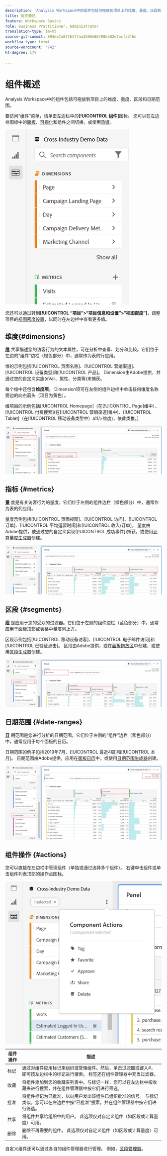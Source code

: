 ```yaml
---
description: 'Analysis Workspace中的组件包括可拖放到项目上的维度、量度、区段和日期范围。 '
title: 组件概述
feature: Workspace Basics
role: Business Practitioner, Administrator
translation-type: tm+mt
source-git-commit: 894ee7a8f761f7aa2590e06708be82e7ecfa3f6d
workflow-type: tm+mt
source-wordcount: '742'
ht-degree: 17%

---
```



# 组件概述

Analysis Workspace中的组件包括可拖放到项目上的维度、量度、区段和日期范围。

要访问“组件”菜单，请单击左边栏中的&#x200B;**[!UICONTROL 组件]**&#x200B;图标。 您可以在左边栏图标中的[面板](https://docs.adobe.com/content/help/zh-Hans/analytics/analyze/analysis-workspace/panels/panels.html)、[可视化](https://docs.adobe.com/content/help/zh-Hans/analytics/analyze/analysis-workspace/visualizations/freeform-analysis-visualizations.html)和组件之间切换，或使用[热键](/help/analyze/analysis-workspace/build-workspace-project/fa-shortcut-keys.md)。

![](assets/component-overview.png)

您还可以通过转到&#x200B;**[!UICONTROL “项目”>“项目信息和设置”>“视图密度”]**，调整项目的[视图密度设置](https://docs.adobe.com/content/help/zh-Hans/analytics/analyze/analysis-workspace/build-workspace-project/view-density.html)，以同时在左边栏中查看更多值。

## 维度{#dimensions}

[**维**](https://docs.adobe.com/content/help/en/analytics/components/dimensions/overview.html) 共享描述您的访客行为的文本属性，可在分析中查看、划分和比较。它们位于左边的“组件”边栏（橙色部分）中，通常作为表的行应用。

维的示例包括[!UICONTROL 页面名称]、[!UICONTROL 营销渠道]、[!UICONTROL 设备类型]和[!UICONTROL 产品]。 Dimension由Adobe提供，并通过您的自定义实施(eVar、属性、分类等)来捕获。

每个维中还包含&#x200B;**维度项**。 Dimension项可在左侧的组件边栏中单击任何维度名称旁边的向右箭头（项目为黄色）。

维项目的示例包括[!UICONTROL Homepage]（在[!UICONTROL Page]维中）、[!UICONTROL 付费搜索](在[!UICONTROL 营销渠道]维中)、[!UICONTROL Tablet]（在[!UICONTROL 移动设备类型中）a11/>维度)，依此类推。]

![](assets/dimensions.png)

## 指标 {#metrics}

[**量**](https://docs.adobe.com/content/help/en/analytics/components/metrics/overview.html) 度是有关访客行为的量度。它们位于左侧的组件边栏（绿色部分）中，通常作为表的列应用。

量度示例包括[!UICONTROL 页面视图]、[!UICONTROL 访问]、[!UICONTROL 订单]、[!UICONTROL 平均逗留时间]和[!UICONTROL 收入/订单]。 量度由Adobe提供，或通过您的自定义实现([!UICONTROL 成功事件])捕获，或使用[计算量度生成器](https://docs.adobe.com/content/help/zh-Hans/analytics/components/calculated-metrics/calcmetric-workflow/cm-build-metrics.html)创建。

![](assets/metrics.png)

## 区段 {#segments}

[**段**](https://docs.adobe.com/content/help/zh-Hans/analytics/analyze/analysis-workspace/components/t-freeform-project-segment.html) 是应用于您的受众的过滤器。它们位于左侧的组件边栏（蓝色部分）中，通常应用于面板顶部或表格中量度列上方。

区段示例包括[!UICONTROL 移动设备访客]、[!UICONTROL 电子邮件访问]和[!UICONTROL 已验证点击]。 区段由Adobe提供，或在[面板拖放区](https://docs.adobe.com/content/help/en/analytics/analyze/analysis-workspace/panels/panels.html)中创建，或使用[区段生成器](https://docs.adobe.com/content/help/zh-Hans/analytics/components/segmentation/segmentation-workflow/seg-build.html)创建。

![](assets/segments.png)

## 日期范围 {#date-ranges}

[**日**](https://docs.adobe.com/content/help/zh-Hans/analytics/analyze/analysis-workspace/components/calendar-date-ranges/calendar.html) 期范围是您进行分析的日期范围。它们位于左侧的“组件”边栏（紫色部分）中，通常应用于每个面板的日历。

日期范围的例子包括2019年7月、[!UICONTROL 最近4周]和[!UICONTROL 本月]。 日期范围由Adobe提供，应用在[面板日历](https://docs.adobe.com/content/help/en/analytics/analyze/analysis-workspace/panels/panels.html)中，或使用[日期范围生成器](https://docs.adobe.com/content/help/en/analytics/analyze/analysis-workspace/components/calendar-date-ranges/custom-date-ranges.html)创建。

![](assets/date-ranges.png)

## 组件操作 {#actions}

您可以直接在左边栏中管理组件（单独或通过选择多个组件）。 右键单击组件或单击组件列表顶部的操作点图标。

![](assets/component-actions.png)

| 组件操作 | 描述 |
|--- |--- |
| 标记 | 通过对组件应用标记来组织或管理组件。然后，单击过滤器或键入#，即可按左边栏中的标记进行搜索。 标签还在组件管理器中充当过滤器。 |
| 收藏 | 将组件添加到您的收藏夹列表中。与标记一样，您可以在左边栏中按收藏夹进行搜索，并在组件管理器中按它们进行筛选。 |
| 批准 | 将组件标记为已批准，以向用户发出该组件已组织批准的信号。 与标记类似，您可以在左边栏中按“已批准”搜索，并在组件管理器中按它们进行筛选。 |
| 共享 | 将组件共享给组织中的用户。 此选项仅对自定义组件（如区段或计算量度）可用。 |
| 删除 | 删除不再需要的组件。 此选项仅对自定义组件（如区段或计算量度）可用。 |

自定义组件还可以通过各自的组件管理器进行管理。 例如，[区段管理器](/help/components/segmentation/segmentation-workflow/seg-manage.md)。
